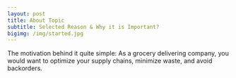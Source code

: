 ```yaml
---
layout: post
title: About Topic
subtitle: Selected Reason & Why it is Important?
bigimg: /img/started.jpg
---
```


The motivation behind it quite simple: 
As a grocery delivering company, you would want to optimize your supply chains, minimize waste, and avoid backorders.
